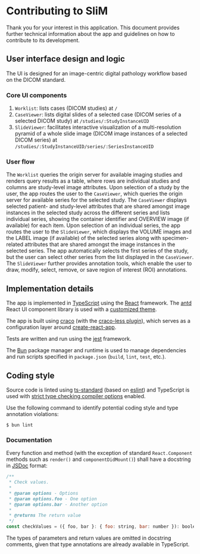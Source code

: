 # Contributing to SliM

Thank you for your interest in this application.
This document provides further technical information about the app and guidelines on how to contribute to its development.

## User interface design and logic

The UI is designed for an image-centric digital pathology workflow based on the DICOM standard.

### Core UI components

1. `Worklist`: lists cases (DICOM studies) at `/`
2. `CaseViewer`: lists digital slides of a selected case (DICOM series of a selected DICOM study) at `/studies/:StudyInstanceUID`
3. `SlideViewer`: facilitates interactive visualization of a multi-resolution pyramid of a whole slide image (DICOM image instances of a selected DICOM series) at `/studies/:StudyInstanceUID/series/:SeriesInstanceUID`

### User flow

The `Worklist` queries the origin server for available imaging studies and renders query results as a table, where rows are individual studies and columns are study-level image attributes.
Upon selection of a study by the user, the app routes the user to the `CaseViewer`, which queries the origin server for available series for the selected study.
The `CaseViewer` displays selected patient- and study-level attributes that are shared amongst image instances in the selected study across the different series and lists individual series, showing the container identifier and OVERVIEW image (if available) for each item.
Upon selection of an individual series, the app routes the user to the `SlideViewer`, which displays the VOLUME images and the LABEL image (if available) of the selected series along with specimen-related attributes that are shared amongst the image instances in the selected series.
The app automatically selects the first series of the study, but the user can select other series from the list displayed in the `CaseViewer`.
The `SlideViewer` further provides annotation tools, which enable the user to draw, modify, select, remove, or save region of interest (ROI) annotations.

## Implementation details

The app is implemented in [TypeScript](https://www.typescriptlang.org/) using the [React](https://reactjs.org/) framework.
The [antd](https://ant.design/https://ant.design/) React UI component library is used with a [customized theme](https://ant.design/docs/react/customize-theme).

The app is built using [craco](https://github.com/gsoft-inc/craco) (with the [craco-less plugin](https://github.com/DocSpring/craco-less)), which serves as a configuration layer around [create-react-app](https://github.com/facebook/create-react-app/).

Tests are written and run using the [jest](https://jestjs.io/) framework.

The [Bun](https://bun.sh/) package manager and runtime is used to manage dependencies and run scripts specified in `package.json` (`build`, `lint`, `test`, etc.).

## Coding style

Source code is linted using [ts-standard](https://github.com/standard/ts-standard) (based on [eslint](https://eslint.org/)) and TypeScript is used with [strict type checking compiler options](https://www.typescriptlang.org/tsconfig#Strict_Type_Checking_Options_6173) enabled.

Use the following command to identify potential coding style and type annotation violations:

    $ bun lint


### Documentation

Every function and method (with the exception of standard `React.Component` methods such as `render()` and `componentDidMount()`) shall have a docstring in [JSDoc](https://jsdoc.app/) format:

```js
/**
 * Check values.
 *
 * @param options - Options
 * @param options.foo - One option
 * @param options.bar - Another option
 *
 * @returns The return value
 */
const checkValues = ({ foo, bar }: { foo: string, bar: number }): boolean => {}
```

The types of parameters and return values are omitted in docstring comments, given that type annotations are already available in TypeScript.
